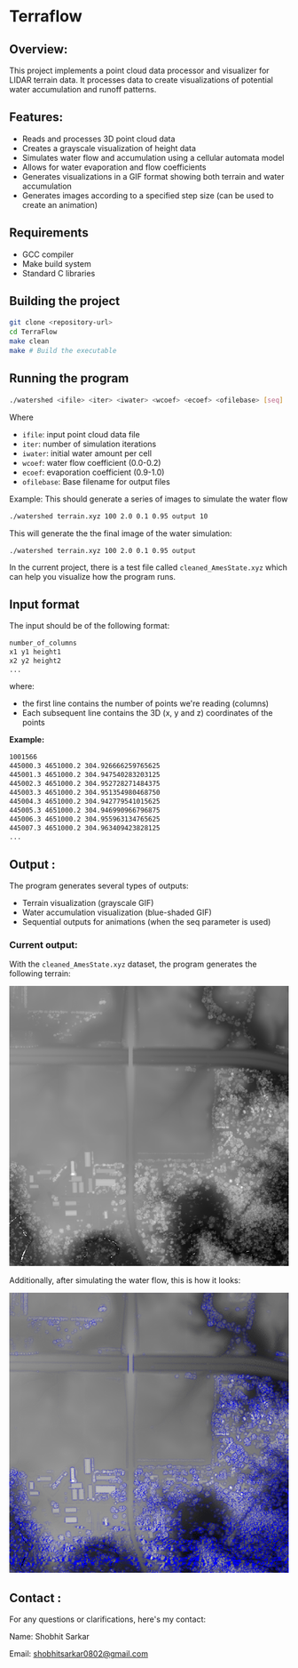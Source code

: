 # Terraflow

## Overview: 

This project implements a point cloud data processor and visualizer for LIDAR terrain data. It processes data to create visualizations of potential water accumulation and runoff patterns.

## Features:
- Reads and processes 3D point cloud data 
- Creates a grayscale visualization of height data 
- Simulates water flow and accumulation using a cellular automata model 
- Allows for water evaporation and flow coefficients 
- Generates visualizations in a GIF format showing both terrain and water accumulation 
- Generates images according to a specified step size (can be used to create an animation)

## Requirements
- GCC compiler
- Make build system
- Standard C libraries

## Building the project

```bash
git clone <repository-url>
cd TerraFlow
make clean   
make # Build the executable
```


## Running the program
```bash
./watershed <ifile> <iter> <iwater> <wcoef> <ecoef> <ofilebase> [seq]
```
Where 
- `ifile`: input point cloud data file 
- `iter`: number of simulation iterations 
- `iwater`: initial water amount per cell 
- `wcoef`: water flow coefficient (0.0-0.2)
- `ecoef`: evaporation coefficient (0.9-1.0)
- `ofilebase`: Base filename for output files 

Example: 
This should generate a series of images to simulate the water flow
```bash
./watershed terrain.xyz 100 2.0 0.1 0.95 output 10
```

This will generate the the final image of the water simulation: 
```
./watershed terrain.xyz 100 2.0 0.1 0.95 output
```

In the current project, there is a test file called `cleaned_AmesState.xyz` which can help you visualize how the program runs. 

## Input format 

The input should be of the following format: 

```
number_of_columns
x1 y1 height1
x2 y2 height2
...
```
where: <br>
- the first line contains the number of points we're reading (columns)
- Each subsequent line contains the 3D (x, y and z) coordinates of the points

**Example:**
```
1001566
445000.3 4651000.2 304.926666259765625
445001.3 4651000.2 304.947540283203125
445002.3 4651000.2 304.952728271484375
445003.3 4651000.2 304.951354980468750
445004.3 4651000.2 304.942779541015625
445005.3 4651000.2 304.946990966796875
445006.3 4651000.2 304.955963134765625
445007.3 4651000.2 304.963409423828125
...
```

## Output : 

The program generates several types of outputs: 
- Terrain visualization (grayscale GIF)
- Water accumulation visualization (blue-shaded GIF)
- Sequential outputs for animations (when the seq parameter is used)

### Current output: 
With the `cleaned_AmesState.xyz` dataset, the program generates the following terrain: 

![alt text](./extras/image-1.png)

Additionally, after simulating the water flow, this is how it looks: 

![alt text](./output.gif)

## Contact : 

For any questions or clarifications, here's my contact:

Name: Shobhit Sarkar

Email: shobhitsarkar0802@gmail.com
